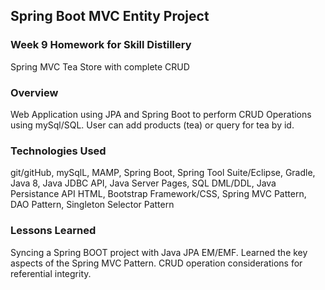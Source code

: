 ## Spring Boot MVC Entity Project

### Week 9 Homework for Skill Distillery
Spring MVC Tea Store with complete CRUD

### Overview
Web Application using JPA and Spring Boot to perform CRUD Operations using mySql/SQL.
User can add products (tea) or query for tea by id.

### Technologies Used
git/gitHub, mySqlL, MAMP, Spring Boot, Spring Tool Suite/Eclipse, Gradle,
Java 8, Java JDBC API, Java Server Pages, SQL DML/DDL, Java Persistance API
HTML, Bootstrap Framework/CSS,
Spring MVC Pattern, DAO Pattern, Singleton Selector Pattern

### Lessons Learned
Syncing a Spring BOOT project with Java JPA EM/EMF.
Learned the key aspects of the Spring MVC Pattern.
CRUD operation considerations for referential integrity.
